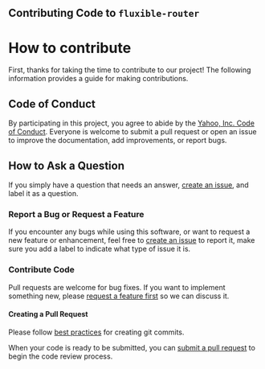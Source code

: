 Contributing Code to `fluxible-router`
---------------------------------------------

# How to contribute
First, thanks for taking the time to contribute to our project! The following information provides a guide for making contributions.

## Code of Conduct
By participating in this project, you agree to abide by the [Yahoo, Inc. Code of Conduct](Code-of-Conduct.md). Everyone is welcome to submit a pull request or open an issue to improve the documentation, add improvements, or report bugs.

## How to Ask a Question
If you simply have a question that needs an answer, [create an issue](https://help.github.com/articles/creating-an-issue/), and label it as a question.

### Report a Bug or Request a Feature
If you encounter any bugs while using this software, or want to request a new feature or enhancement, feel free to [create an issue](https://help.github.com/articles/creating-an-issue/) to report it, make sure you add a label to indicate what type of issue it is.

### Contribute Code
Pull requests are welcome for bug fixes. If you want to implement something new, please [request a feature first](#report-a-bug-or-request-a-feature) so we can discuss it.

#### Creating a Pull Request
Please follow [best practices](https://github.com/trein/dev-best-practices/wiki/Git-Commit-Best-Practices) for creating git commits.

When your code is ready to be submitted, you can [submit a pull request](https://help.github.com/articles/creating-a-pull-request/) to begin the code review process.
